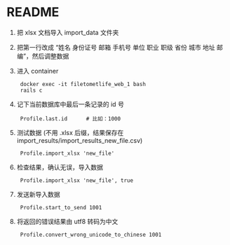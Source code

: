 # README

1. 把 xlsx 文档导入 import_data 文件夹

2. 把第一行改成 “姓名 身份证号  邮箱  手机号 单位  职业  职级  省份  城市  地址  邮编”，然后调整数据

3. 进入 container

        docker exec -it filetometlife_web_1 bash
        rails c

4. 记下当前数据库中最后一条记录的 id 号

        Profile.last.id      # 比如：1000

5. 测试数据 (不用 .xlsx 后缀，结果保存在 import_results/import_results_new_file.csv)

        Profile.import_xlsx 'new_file'

6. 检查结果，确认无误，导入数据

        Profile.import_xlsx 'new_file', true

7. 发送新导入数据

        Profile.start_to_send 1001

8. 将返回的错误结果由 utf8 转码为中文

        Profile.convert_wrong_unicode_to_chinese 1001
